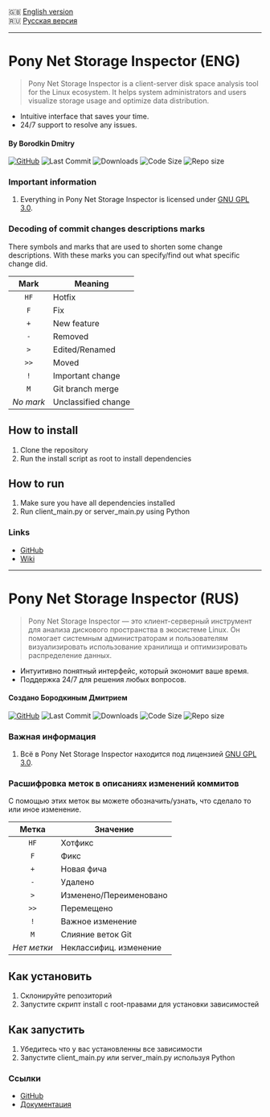 :gb: [English version](#pony-net-storage-inspector-eng)\
:ru: [Русская версия](#pony-net-storage-inspector-rus)

____

# Pony Net Storage Inspector (ENG)
> Pony Net Storage Inspector is a client-server disk space analysis tool for the Linux ecosystem.
> It helps system administrators and users visualize storage usage and optimize data distribution.
- Intuitive interface that saves your time.
- 24/7 support to resolve any issues.
#### By Borodkin Dmitry

[![GitHub](https://img.shields.io/github/license/arkain123/AviaMareWeb)](https://github.com/arkain123/AviaMareWeb/blob/master/LICENSE.txt)
![Last Commit](https://img.shields.io/github/last-commit/arkain123/AviaMareWeb)
![Downloads](https://img.shields.io/github/downloads/arkain123/AviaMareWeb/total)
![Code Size](https://img.shields.io/github/languages/code-size/arkain123/AviaMareWeb)
![Repo size](https://img.shields.io/github/repo-size/arkain123/AviaMareWeb)


### Important information
1. Everything in Pony Net Storage Inspector is licensed under
   [GNU GPL 3.0](https://www.gnu.org/licenses/gpl-3.0.html).

### Decoding of commit changes descriptions marks

There symbols and marks that are used to shorten some change descriptions.
With these marks you can specify/find out what specific change did.

|   Mark   | Meaning             |
| :------: | ------------------- |
|   `HF`   | Hotfix              |
|   `F`    | Fix                 |
|   `+`    | New feature         |
|   `-`    | Removed             |
|   `>`    | Edited/Renamed      |
|   `>>`   | Moved               |
|   `!`    | Important change    |
|   `M`    | Git branch merge    |
|_No mark_ | Unclassified change |

## How to install

1) Clone the repository
2) Run the install script as root to install dependencies

## How to run

1) Make sure you have all dependencies installed
2) Run client_main.py or server_main.py using Python

### Links

* [GitHub](https://github.com/arkain123/Pony-Net-Storage-Inspector)
* [Wiki](https://arkain123.github.io/Pony-Net-Storage-Inspector/)

____

# Pony Net Storage Inspector (RUS)
> Pony Net Storage Inspector — это клиент-серверный инструмент для анализа дискового пространства в экосистеме Linux.
> Он помогает системным администраторам и пользователям визуализировать использование хранилища и оптимизировать распределение данных.
- Интуитивно понятный интерфейс, который экономит ваше время.
- Поддержка 24/7 для решения любых вопросов.
#### Создано Бородкиным Дмитрием

[![GitHub](https://img.shields.io/github/license/arkain123/AviaMareWeb)](https://github.com/arkain123/AviaMareWeb/blob/master/LICENSE.txt)
![Last Commit](https://img.shields.io/github/last-commit/arkain123/AviaMareWeb)
![Downloads](https://img.shields.io/github/downloads/arkain123/AviaMareWeb/total)
![Code Size](https://img.shields.io/github/languages/code-size/arkain123/AviaMareWeb)
![Repo size](https://img.shields.io/github/repo-size/arkain123/AviaMareWeb)


### Важная информация
1. Всё в Pony Net Storage Inspector находится под лицензией
   [GNU GPL 3.0](https://www.gnu.org/licenses/gpl-3.0.html).

### Расшифровка меток в описаниях изменений коммитов

С помощью этих меток вы можете обозначить/узнать, что сделало то или иное
изменение.

|   Метка   | Значение               |
| :-------: | ---------------------- |
|   `HF`    | Хотфикс                |
|   `F`     | Фикс                   |
|   `+`     | Новая фича             |
|   `-`     | Удалено                |
|   `>`     | Изменено/Переименовано |
|   `>>`    | Перемещено             |
|   `!`     | Важное изменение       |
|   `M`     | Слияние веток Git      |
|_Нет метки_| Неклассифиц. изменение |

## Как установить

1) Склонируйте репозиторий
2) Запустите скрипт install с root-правами для установки зависимостей

## Как запустить

1) Убедитесь что у вас установленны все зависимости
2) Запустите client_main.py или server_main.py используя Python

### Ссылки

* [GitHub](https://github.com/arkain123/Pony-Net-Storage-Inspector)
* [Документация](https://arkain123.github.io/Pony-Net-Storage-Inspector/)
